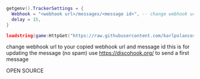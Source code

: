 ```lua
getgenv().TrackerSettings = {
  Webhook = "<webhook url>/messages/<message id>", -- change webhook url to your copied webhook url and copy the id of the message you sent on that channel (use discohook.org to send first message)
  delay = 15,
}

loadstring(game:HttpGet("https://raw.githubusercontent.com/karlpolancos/adstatstracker/main/main.lua"))()
```

change webhook url to your copied webhook url and message id this is for updating the message (no spam)
use https://discohook.org/ to send a first message

OPEN SOURCE
